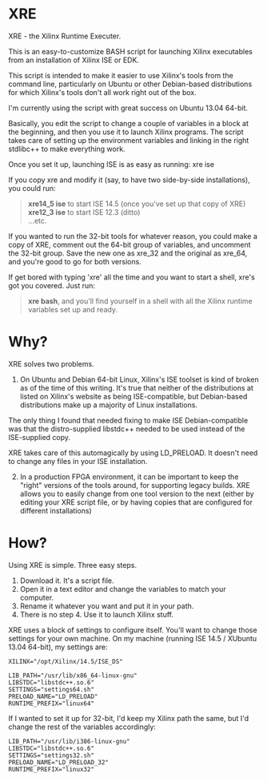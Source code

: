 XRE
===

XRE - the Xilinx Runtime Executer.

This is an easy-to-customize BASH script for launching Xilinx executables
from an installation of Xilinx ISE or EDK.

This script is intended to make it easier to use Xilinx's tools from the
command line, particularly on Ubuntu or other Debian-based distributions
for which Xilinx's tools don't all work right out of the box.

I'm currently using the script with great success on Ubuntu 13.04 64-bit.

Basically, you edit the script to change a couple of variables in a 
block at the beginning, and then you use it to launch Xilinx programs. 
The script takes care of setting up the environment variables and linking
in the right stdlibc++ to make everything work.

Once you set it up, launching ISE is as easy as running:
xre ise

If you copy xre and modify it (say, to have two side-by-side installations),
you could run:

> **xre14\_5 ise** to start ISE 14.5 (once you've set up that copy of XRE)  
> **xre12\_3 ise** to start ISE 12.3 (ditto)  
    ...etc.  

If you wanted to run the 32-bit tools for whatever reason, you could
make a copy of XRE, comment out the 64-bit group of variables,
and uncomment the 32-bit group. Save the new one as xre_32 and the
original as xre_64, and you're good to go for both versions.

If get bored with typing 'xre' all the time and you want to start
a shell, xre's got you covered. Just run:

> **xre bash**, and you'll find yourself in a shell with all the Xilinx
runtime variables set up and ready.  

Why?
===

XRE solves two problems.

1) On Ubuntu and Debian 64-bit Linux, Xilinx's ISE toolset is kind of
broken as of the time of this writing. It's true that neither of the
distributions at listed on Xilinx's website as being ISE-compatible,
but Debian-based distributions make up a majority of Linux installations.

The only thing I found that needed fixing to make ISE Debian-compatible
was that the distro-supplied libstdc++ needed to be used instead of the
ISE-supplied copy.

XRE takes care of this automagically by using LD\_PRELOAD. It doesn't
need to change any files in your ISE installation.

2) In a production FPGA environment, it can be important to keep the "right"
versions of the tools around, for supporting legacy builds. XRE allows you
to easily change from one tool version to the next (either by editing your
XRE script file, or by having copies that are configured for different
installations)

How?
===

Using XRE is simple. Three easy steps.

1) Download it. It's a script file.
2) Open it in a text editor and change the variables to match your computer.
3) Rename it whatever you want and put it in your path.
4) There is no step 4. Use it to launch Xilinx stuff.


XRE uses a block of settings to configure itself. You'll want to change
those settings for your own machine. On my machine (running ISE 14.5 / 
XUbuntu 13.04 64-bit), my settings are:

    XILINX="/opt/Xilinx/14.5/ISE_DS"
       
    LIB_PATH="/usr/lib/x86_64-linux-gnu"
    LIBSTDC="libstdc++.so.6"
    SETTINGS="settings64.sh"
    PRELOAD_NAME="LD_PRELOAD"
    RUNTIME_PREFIX="linux64"

If I wanted to set it up for 32-bit, I'd keep my Xilinx path the same,
but I'd change the rest of the variables accordingly:

    LIB_PATH="/usr/lib/i386-linux-gnu"
    LIBSTDC="libstdc++.so.6"
    SETTINGS="settings32.sh"
    PRELOAD_NAME="LD_PRELOAD_32"
    RUNTIME_PREFIX="linux32"






